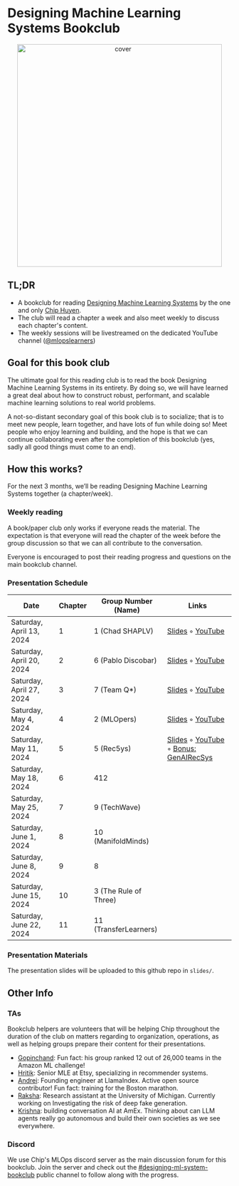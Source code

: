# Designing Machine Learning Systems Bookclub

<p align="center">
  <img width="460" height="500" src="https://d3ddy8balm3goa.cloudfront.net/dmls/bookclub-cover-transparent.svg" alt="cover">
</p>

## TL;DR

- A bookclub for reading [Designing Machine Learning Systems](https://a.co/d/8QTDDFc) by the one and only [Chip Huyen](https://huyenchip.com/).
- The club will read a chapter a week and also meet weekly to discuss each chapter's content.
- The weekly sessions will be livestreamed on the dedicated YouTube channel ([@mlopslearners](https://www.youtube.com/@mlopslearners))

## Goal for this book club

The ultimate goal for this reading club is to read the book Designing Machine
Learning Systems in its entirety. By doing so, we will have learned a great deal
about how to construct robust, performant, and scalable machine learning solutions
to real world problems.

A not-so-distant secondary goal of this book club is to socialize; that is to
meet new people, learn together, and have lots of fun while doing so! Meet people
who enjoy learning and building, and the hope is that we can continue collaborating
even after the completion of this bookclub (yes, sadly all good things must come
to an end).

## How this works?

For the next 3 months, we’ll be reading Designing Machine Learning Systems together
(a chapter/week).

### Weekly reading

A book/paper club only works if everyone reads the material. The expectation is
that everyone will read the chapter of the week before the group discussion so
that we can all contribute to the conversation.

Everyone is encouraged to post their reading progress and questions on the main
bookclub channel.

### Presentation Schedule

| Date                     | Chapter | Group Number (Name)   | Links        |
|--------------------------|---------|-----------------------|--------------|
| Saturday, April 13, 2024 | 1       | 1 (Chad SHAPLV)       | [Slides](https://github.com/mlops-discord/dmls-bookclub/blob/main/slides/chapter1-20240413-chad-shaplv.pdf) ◦ [YouTube](https://www.youtube.com/watch?v=spFsPbDw7Lg) |
| Saturday, April 20, 2024 | 2       | 6 (Pablo Discobar)    | [Slides](https://github.com/mlops-discord/dmls-bookclub/blob/main/slides/chapter2-20240420-pablo-discobar.pdf) ◦ [YouTube](https://www.youtube.com/watch?v=q7RhT39LV8E) |
| Saturday, April 27, 2024 | 3       | 7 (Team Q*)           | [Slides](https://github.com/mlops-discord/dmls-bookclub/blob/main/slides/chapter3-20240427-team-qstar.pdf) ◦ [YouTube](https://www.youtube.com/watch?v=2ryjXysW6_c) |
| Saturday, May 4, 2024    | 4       | 2 (MLOpers)           | [Slides](https://github.com/mlops-discord/dmls-bookclub/blob/main/slides/chapter4-20240504-mlopers.pdf) ◦ [YouTube](https://www.youtube.com/watch?v=2xnYrib3tgI) |
| Saturday, May 11, 2024   | 5       | 5 (Rec5ys)            | [Slides](https://github.com/mlops-discord/dmls-bookclub/blob/main/slides/chapter5-20240511-rec5ys.pdf) ◦ [YouTube](https://www.youtube.com/watch?v=hPicVDdMbYM) ◦ [Bonus: GenAIRecSys](https://docs.google.com/presentation/d/1lV_RQuHFLcBW6-H9B1T0Y0AnSOS55LLfOAnDrFOqU0E/)|
| Saturday, May 18, 2024   | 6       | 412                   |              |
| Saturday, May 25, 2024   | 7       | 9 (TechWave)          |              |
| Saturday, June 1, 2024   | 8       | 10 (ManifoldMinds)    |              |
| Saturday, June 8, 2024   | 9       | 8                     |              |
| Saturday, June 15, 2024  | 10      | 3 (The Rule of Three) |              |
| Saturday, June 22, 2024  | 11      | 11 (TransferLearners) |              |

### Presentation Materials

The presentation slides will be uploaded to this github repo in `slides/`.

## Other Info

### TAs

Bookclub helpers are volunteers that will be helping Chip throughout the duration
of the club on matters regarding to organization, operations, as well as helping
groups prepare their content for their presentations.

- [Gopinchand](https://www.linkedin.com/in/gopichand-madala-0794b3221/): Fun fact: his group ranked 12 out of 26,000 teams in the Amazon ML challenge!
- [Hritik](https://www.linkedin.com/in/hritikjain/): Senior MLE at Etsy, specializing in recommender systems.
- [Andrei](https://www.linkedin.com/in/nerdai/): Founding engineer at LlamaIndex. Active open source contributor! Fun fact: training for the Boston marathon.
- [Raksha](https://www.linkedin.com/in/raksha-varahamurthy-b5163416b/): Research assistant at the University of Michigan. Currently working on Investigating the risk of deep fake generation.
- [Krishna](https://www.linkedin.com/in/krishnakmaddula/): building conversation AI at AmEx. Thinking about can LLM agents really go autonomous and build their own societies as we see everywhere.

### Discord

We use Chip's MLOps discord server as the main discussion forum for this bookclub.
Join the server and check out the [#designing-ml-system-bookclub](https://discord.com/invite/WM4b7Q7nzp)
public channel to follow along with the progress.
